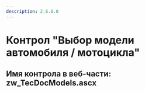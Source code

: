 ```yaml
---
description: 2.6.0.0
---
```


# Контрол "Выбор модели автомобиля / мотоцикла"

## Имя контрола в веб-части: zw\_TecDocModels.ascx

